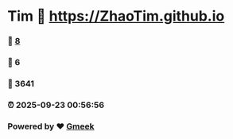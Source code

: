 # Tim :link: https://ZhaoTim.github.io 
### :page_facing_up: [8](https://ZhaoTim.github.io/tag.html) 
### :speech_balloon: 6 
### :hibiscus: 3641 
### :alarm_clock: 2025-09-23 00:56:56 
### Powered by :heart: [Gmeek](https://github.com/Meekdai/Gmeek)
